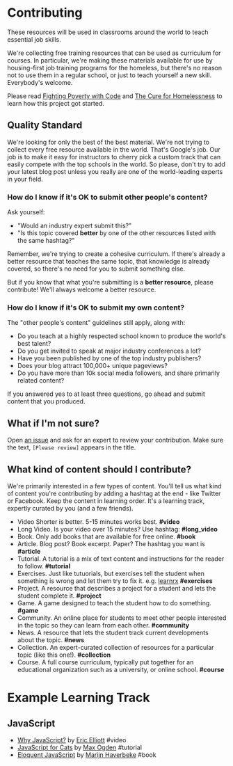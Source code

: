 # Contributing

These resources will be used in classrooms around the world to teach essential job skills.

We're collecting free training resources that can be used as curriculum for courses. In particular, we're making these materials available for use by housing-first job training programs for the homeless, but there's no reason not to use them in a regular school, or just to teach yourself a new skill. Everybody's welcome.

Please read [Fighting Poverty with Code](https://medium.com/javascript-scene/fighting-poverty-with-code-d1ed3ebd982d) and [The Cure for Homelessness](https://medium.com/end-homelessness/the-cure-for-homelessness-83ef0d621c71) to learn how this project got started.


## Quality Standard

We're looking for only the best of the best material. We're not trying to collect every free resource available in the world. That's Google's job. Our job is to make it easy for instructors to cherry pick a custom track that can easily compete with the top schools in the world. So please, don't try to add your latest blog post unless you really are one of the world-leading experts in your field.


### How do I know if it's OK to submit other people's content?

Ask yourself:

* "Would an industry expert submit this?"
* "Is this topic covered **better** by one of the other resources listed with the same hashtag?"

Remember, we're trying to create a cohesive curriculum. If there's already a better resource that teaches the same topic, that knowledge is already covered, so there's no need for you to submit something else.

But if you know that what you're submitting is a **better resource**, please contribute! We'll always welcome a better resource.


### How do I know if it's OK to submit my own content?

The "other people's content" guidelines still apply, along with:

* Do you teach at a highly respected school known to produce the world's best talent?
* Do you get invited to speak at major industry conferences a lot?
* Have you been published by one of the top industry publishers?
* Does your blog attract 100,000+ unique pageviews?
* Do you have more than 10k social media followers, and share primarily related content?

If you answered yes to at least three questions, go ahead and submit content that you produced.


## What if I'm not sure?

Open [an issue](https://github.com/jshomes/learning-resources/issues/new?title=[Please%20review]) and ask for an expert to review your contribution. Make sure the text, `[Please review]` appears in the title.


## What kind of content should I contribute?

We're primarily interested in a few types of content. You'll tell us what kind of content you're contributing by adding a hashtag at the end - like Twitter or Facebook. Keep the content in learning order. It's a learning track, expertly curated by you (and a few friends).

* Video Shorter is better. 5-15 minutes works best. **#video**
* Long Video. Is your video over 15 minutes? Use hashtag: **#long_video**
* Book. Only add books that are available for free online. **#book**
* Article. Blog post? Book excerpt. Paper? The hashtag you want is **#article**
* Tutorial. A tutorial is a mix of text content and instructions for the reader to follow. **#tutorial**
* Exercises. Just like tutuorials, but exercises tell the student when something is wrong and let them try to fix it. e.g. [learnrx](http://jhusain.github.io/learnrx/) **#exercises**
* Project. A resource that describes a project for a student and lets the student complete it. **#project**
* Game. A game designed to teach the student how to do something. **#game**
* Community. An online place for students to meet other people interested in the topic so they can learn from each other. **#community**
* News. A resource that lets the student track current developments about the topic. **#news**
* Collection. An expert-curated collection of resources for a particular topic (like this one!). **#collection**
* Course. A full course curriculum, typically put together for an educational organization such as a university, or online school. **#course**

# Example Learning Track

## JavaScript

* [Why JavaScript?](https://vimeo.com/101269995) by [Eric Elliott](https://twitter.com/_ericelliott) #video
* [JavaScript for Cats](https://medium.com/javascript-scene/learn-javascript-b631a4af11f2) by [Max Ogden](http://jsforcats.com/) #tutorial
* [Eloquent JavaScript](http://eloquentjavascript.net/) by [Marijn Haverbeke](marijnjh) #book
